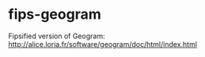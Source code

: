 # fips-geogram
Fipsified version of Geogram: http://alice.loria.fr/software/geogram/doc/html/index.html
